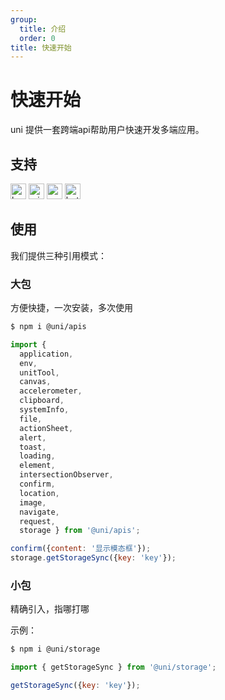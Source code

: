 ```yaml
---
group:
  title: 介绍
  order: 0
title: 快速开始
---
```


# 快速开始

uni 提供一套跨端api帮助用户快速开发多端应用。

## 支持
<img alt="browser" src="https://gw.alicdn.com/tfs/TB1uYFobGSs3KVjSZPiXXcsiVXa-200-200.svg" width="25px" height="25px" title="h5" /> <img alt="miniApp" src="https://gw.alicdn.com/tfs/TB1bBpmbRCw3KVjSZFuXXcAOpXa-200-200.svg" width="25px" height="25px" title="阿里小程序" /> <img alt="wechatMiniprogram" src="https://img.alicdn.com/tfs/TB1slcYdxv1gK0jSZFFXXb0sXXa-200-200.svg" width="25px" height="25px" title="微信小程序"> <img alt="bytedanceMicroApp" src="https://gw.alicdn.com/tfs/TB1jFtVzO_1gK0jSZFqXXcpaXXa-200-200.svg" width="25px" height="25px" title="字节跳动小程序">

## 使用

我们提供三种引用模式：
### 大包
方便快捷，一次安装，多次使用

```bash
$ npm i @uni/apis
```

```js
import { 
  application,
  env,
  unitTool,
  canvas,
  accelerometer,
  clipboard,
  systemInfo,
  file,
  actionSheet,
  alert,
  toast,
  loading,
  element,
  intersectionObserver,
  confirm,
  location,
  image,
  navigate,
  request,
  storage } from '@uni/apis';

confirm({content: '显示模态框'});
storage.getStorageSync({key: 'key'});

```
### 小包
精确引入，指哪打哪

示例：
```bash
$ npm i @uni/storage
```

```js
import { getStorageSync } from '@uni/storage';

getStorageSync({key: 'key'});

```